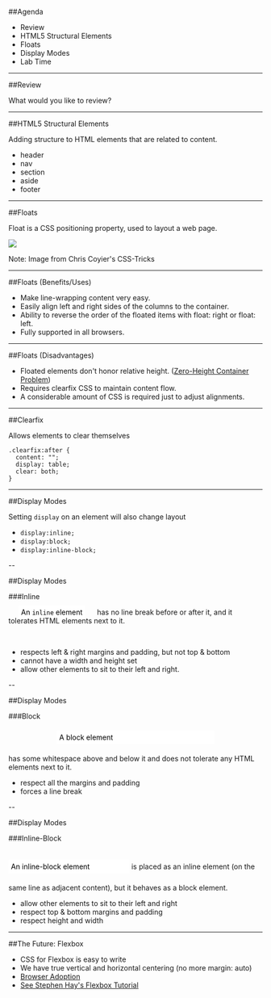 ##Agenda

*	Review
*	HTML5 Structural Elements
*	Floats
*   Display Modes
*	Lab Time

---

##Review

What would you like to review?

---

##HTML5 Structural Elements

Adding structure to HTML elements that are related to content.

*	header
*	nav
*	section
*	aside
*	footer

---


##Floats

Float is a CSS positioning property, used to layout a web page.

![](http://css-tricks.com/wp-content/csstricks-uploads/web-layout.png)

Note:
Image from Chris Coyier's CSS-Tricks

---

##Floats (Benefits/Uses)

* Make line-wrapping content very easy.
* Easily align left and right sides of the columns to the container.
* Ability to reverse the order of the floated items with float: right or float: left.
* Fully supported in all browsers.

---

##Floats (Disadvantages)

* Floated elements don't honor relative height. ([Zero-Height Container Problem](http://complexspiral.com/publications/containing-floats/))
* Requires clearfix CSS to maintain content flow.
* A considerable amount of CSS is required just to adjust alignments.

---

##Clearfix

Allows elements to clear themselves

```
.clearfix:after {
  content: "";
  display: table;
  clear: both;
}
```

---

##Display Modes

Setting `display` on an element will also change layout

* `display:inline;`
* `display:block;`
* `display:inline-block;`

--

##Display Modes

###Inline

<span style="background:white; color:black; margin:20px; padding:5px; width:60%;">An `inline` element</span> has no line break before or after it, and it tolerates HTML elements next to it.

<br>

* respects left & right margins and padding, but not top & bottom
* cannot have a width and height set
* allow other elements to sit to their left and right.

--

##Display Modes

###Block

<div style="background: white; color: black; margin: 20px auto; padding: 5px; width: 60%;">A block element</div> has some whitespace above and below it and does not tolerate any HTML elements next to it.

<br>

* respect all the margins and padding
* forces a line break

--

##Display Modes

###Inline-Block

<div style="display:inline-block; background: white; color: black; margin: 20px auto; padding: 5px; width: 230px;">An inline-block element</div> is placed as an inline element (on the same line as adjacent content), but it behaves as a block element.

<br>

* allow other elements to sit to their left and right
* respect top & bottom margins and padding
* respect height and width

---

##The Future: Flexbox

* CSS for Flexbox is easy to write
* We have true vertical and horizontal centering (no more margin: auto)
* [Browser Adoption](http://caniuse.com/flexbox)
* [See Stephen Hay's Flexbox Tutorial](http://www.creativebloq.com/netmag/create-slick-css-layouts-flexbox-41411325)
